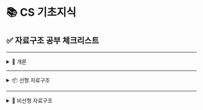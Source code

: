 # 📚 CS 기초지식

## ✅ 자료구조 공부 체크리스트

---

<details>
<summary>📘 개론</summary>

- [ ] 자료구조란?
- [ ] 시간복잡도 (Big-O)

👉 [📎 자료구조 개론 보러가기](./자료구조/1.자료구조%20개론.md)
</details>

---

<details>
<summary>📦 선형 자료구조</summary>

<details>
<summary>🔢 배열 (Array) vs 연결 리스트 (Linked List)</summary>

- [ ] 배열 (Array)
- [ ] 연결 리스트 (Linked List)

👉 [📎 배열 vs 연결리스트 보러가기](./자료구조/2.배열%20vs%20연결%20리스트.md)
</details>

<details>
<summary>📑 스택 (Stack) vs 큐 (Queue)</summary>

- [ ] 스택 (Stack)
- [ ] 큐 (Queue)
- [ ] 원형 큐 (Circular Queue)
- [ ] 우선순위 큐 (Priority Queue)

👉 [📎 큐 vs 스택 보러가기](./자료구조/3.큐%20vs%20스택.md)
</details>

- [ ] 덱 (Deque)
👉 [📎 덱 보러가기](./자료구조/4.덱(Deque).md)

</details>

---

<details>
<summary>🌲 비선형 자료구조</summary>

<details>
<summary>🌳 트리 (Tree)</summary>

- [ ] 이진 트리 (Binary Tree)

<details>
<summary>🔍 이진 탐색 트리 (BST)</summary>

- [ ] 삽입 (Insert)
- [ ] 삭제 (Delete)
- [ ] 탐색 (Search)
</details>

<details>
<summary>⚖️ 균형 트리</summary>

- [ ] AVL 트리
- [ ] Red-Black Tree
</details>
</details>

<details>
<summary>🥇 힙 (Heap)</summary>

- [ ] 최대 힙 (Max Heap)
- [ ] 최소 힙 (Min Heap)
</details>

<details>
<summary>🔗 그래프 (Graph)</summary>

- [ ] DFS (깊이 우

